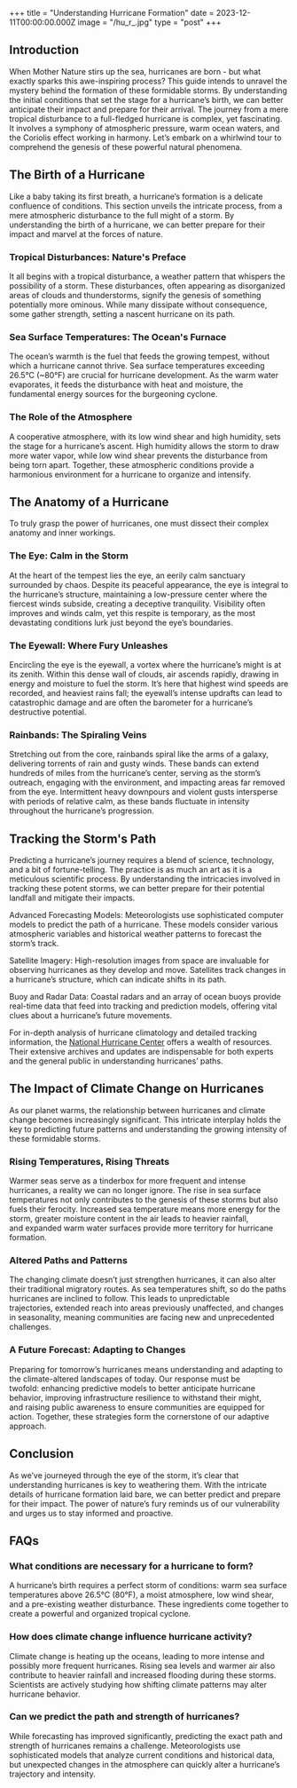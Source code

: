 +++
title = "Understanding Hurricane Formation"
date = 2023-12-11T00:00:00.000Z
image = "/hu_r_.jpg"
type = "post"
+++

## Introduction

When Mother Nature stirs up the sea, hurricanes are born - but what exactly sparks this awe-inspiring process? This guide intends to unravel the mystery behind the formation of these formidable storms. By understanding the initial conditions that set the stage for a hurricane’s birth, we can better anticipate their impact and prepare for their arrival. The journey from a mere tropical disturbance to a full-fledged hurricane is complex, yet fascinating. It involves a symphony of atmospheric pressure, warm ocean waters, and the Coriolis effect working in harmony. Let’s embark on a whirlwind tour to comprehend the genesis of these powerful natural phenomena.

## The Birth of a Hurricane

Like a baby taking its first breath, a hurricane’s formation is a delicate confluence of conditions. This section unveils the intricate process, from a mere atmospheric disturbance to the full might of a storm. By understanding the birth of a hurricane, we can better prepare for their impact and marvel at the forces of nature.

### Tropical Disturbances: Nature's Preface

It all begins with a tropical disturbance, a weather pattern that whispers the possibility of a storm. These disturbances, often appearing as disorganized areas of clouds and thunderstorms, signify the genesis of something potentially more ominous. While many dissipate without consequence, some gather strength, setting a nascent hurricane on its path.

### Sea Surface Temperatures: The Ocean's Furnace

The ocean’s warmth is the fuel that feeds the growing tempest, without which a hurricane cannot thrive. Sea surface temperatures exceeding 26.5°C (\~80°F) are crucial for hurricane development. As the warm water evaporates, it feeds the disturbance with heat and moisture, the fundamental energy sources for the burgeoning cyclone.

### The Role of the Atmosphere

A cooperative atmosphere, with its low wind shear and high humidity, sets the stage for a hurricane’s ascent. High humidity allows the storm to draw more water vapor, while low wind shear prevents the disturbance from being torn apart. Together, these atmospheric conditions provide a harmonious environment for a hurricane to organize and intensify.

## The Anatomy of a Hurricane

To truly grasp the power of hurricanes, one must dissect their complex anatomy and inner workings.

### The Eye: Calm in the Storm

At the heart of the tempest lies the eye, an eerily calm sanctuary surrounded by chaos. Despite its peaceful appearance, the eye is integral to the hurricane’s structure, maintaining a low-pressure center where the fiercest winds subside, creating a deceptive tranquility. Visibility often improves and winds calm, yet this respite is temporary, as the most devastating conditions lurk just beyond the eye’s boundaries.

### The Eyewall: Where Fury Unleashes

Encircling the eye is the eyewall, a vortex where the hurricane’s might is at its zenith. Within this dense wall of clouds, air ascends rapidly, drawing in energy and moisture to fuel the storm. It’s here that highest wind speeds are recorded, and heaviest rains fall; the eyewall’s intense updrafts can lead to catastrophic damage and are often the barometer for a hurricane’s destructive potential.

### Rainbands: The Spiraling Veins

Stretching out from the core, rainbands spiral like the arms of a galaxy, delivering torrents of rain and gusty winds. These bands can extend hundreds of miles from the hurricane’s center, serving as the storm’s outreach, engaging with the environment, and impacting areas far removed from the eye. Intermittent heavy downpours and violent gusts intersperse with periods of relative calm, as these bands fluctuate in intensity throughout the hurricane’s progression.

## Tracking the Storm's Path

Predicting a hurricane’s journey requires a blend of science, technology, and a bit of fortune-telling. The practice is as much an art as it is a meticulous scientific process. By understanding the intricacies involved in tracking these potent storms, we can better prepare for their potential landfall and mitigate their impacts.

Advanced Forecasting Models: Meteorologists use sophisticated computer models to predict the path of a hurricane. These models consider various atmospheric variables and historical weather patterns to forecast the storm’s track.

Satellite Imagery: High-resolution images from space are invaluable for observing hurricanes as they develop and move. Satellites track changes in a hurricane’s structure, which can indicate shifts in its path.

Buoy and Radar Data: Coastal radars and an array of ocean buoys provide real-time data that feed into tracking and prediction models, offering vital clues about a hurricane’s future movements.

For in-depth analysis of hurricane climatology and detailed tracking information, the [National Hurricane Center](https://www.nhc.noaa.gov/climo/) offers a wealth of resources. Their extensive archives and updates are indispensable for both experts and the general public in understanding hurricanes’ paths.

## The Impact of Climate Change on Hurricanes

As our planet warms, the relationship between hurricanes and climate change becomes increasingly significant. This intricate interplay holds the key to predicting future patterns and understanding the growing intensity of these formidable storms.

### Rising Temperatures, Rising Threats

Warmer seas serve as a tinderbox for more frequent and intense hurricanes, a reality we can no longer ignore. The rise in sea surface temperatures not only contributes to the genesis of these storms but also fuels their ferocity. Increased sea temperature means more energy for the storm, greater moisture content in the air leads to heavier rainfall, and expanded warm water surfaces provide more territory for hurricane formation.

### Altered Paths and Patterns

The changing climate doesn’t just strengthen hurricanes, it can also alter their traditional migratory routes. As sea temperatures shift, so do the paths hurricanes are inclined to follow. This leads to unpredictable trajectories, extended reach into areas previously unaffected, and changes in seasonality, meaning communities are facing new and unprecedented challenges.

### A Future Forecast: Adapting to Changes

Preparing for tomorrow’s hurricanes means understanding and adapting to the climate-altered landscapes of today. Our response must be twofold: enhancing predictive models to better anticipate hurricane behavior, improving infrastructure resilience to withstand their might, and raising public awareness to ensure communities are equipped for action. Together, these strategies form the cornerstone of our adaptive approach.

## Conclusion

As we’ve journeyed through the eye of the storm, it’s clear that understanding hurricanes is key to weathering them. With the intricate details of hurricane formation laid bare, we can better predict and prepare for their impact. The power of nature’s fury reminds us of our vulnerability and urges us to stay informed and proactive.

## FAQs

### What conditions are necessary for a hurricane to form?

A hurricane’s birth requires a perfect storm of conditions: warm sea surface temperatures above 26.5°C (80°F), a moist atmosphere, low wind shear, and a pre-existing weather disturbance. These ingredients come together to create a powerful and organized tropical cyclone.

### How does climate change influence hurricane activity?

Climate change is heating up the oceans, leading to more intense and possibly more frequent hurricanes. Rising sea levels and warmer air also contribute to heavier rainfall and increased flooding during these storms. Scientists are actively studying how shifting climate patterns may alter hurricane behavior.

### Can we predict the path and strength of hurricanes?

While forecasting has improved significantly, predicting the exact path and strength of hurricanes remains a challenge. Meteorologists use sophisticated models that analyze current conditions and historical data, but unexpected changes in the atmosphere can quickly alter a hurricane’s trajectory and intensity.
